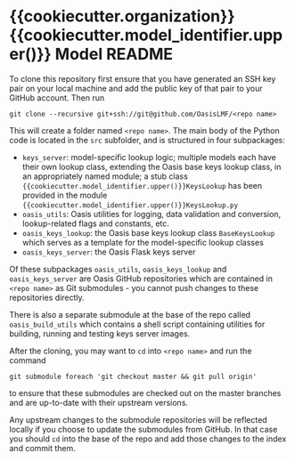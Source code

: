 {{cookiecutter.organization}} {{cookiecutter.model_identifier.upper()}} Model README
====================================================================================

To clone this repository first ensure that you have generated an SSH key pair on your local machine and add the public key of that pair to your GitHub account. Then run

    git clone --recursive git+ssh://git@github.com/OasisLMF/<repo name>

This will create a folder named `<repo name>`. The main body of the Python code is located in the `src` subfolder, and is structured in four subpackages:

* `keys_server`: model-specific lookup logic; multiple models each have their own lookup class, extending the Oasis base keys lookup class, in an appropriately named module; a stub class `{{cookiecutter.model_identifier.upper()}}KeysLookup` has been provided in the module `{{cookiecutter.model_identifier.upper()}}KeysLookup.py`
* `oasis_utils`: Oasis utilities for logging, data validation and conversion, lookup-related flags and constants, etc.
* `oasis_keys_lookup`: the Oasis base keys lookup class `BaseKeysLookup` which serves as a template for the model-specific lookup classes
* `oasis_keys_server`: the Oasis Flask keys server

Of these subpackages `oasis_utils`, `oasis_keys_lookup` and `oasis_keys_server` are Oasis GitHub repositories which are contained in `<repo name>` as Git submodules - you cannot push changes to these repositories directly.

There is also a separate submodule at the base of the repo called `oasis_build_utils` which contains a shell script containing utilities for building, running and testing keys server images.

After the cloning, you may want to `cd` into `<repo name>` and run the command

    git submodule foreach 'git checkout master && git pull origin'

to ensure that these submodules are checked out on the master branches and are up-to-date with their upstream versions. 

Any upstream changes to the submodule repositories will be reflected locally if you choose to update the submodules from GitHub. In that case you should `cd` into the base of the repo and add those changes to the index and commit them.
